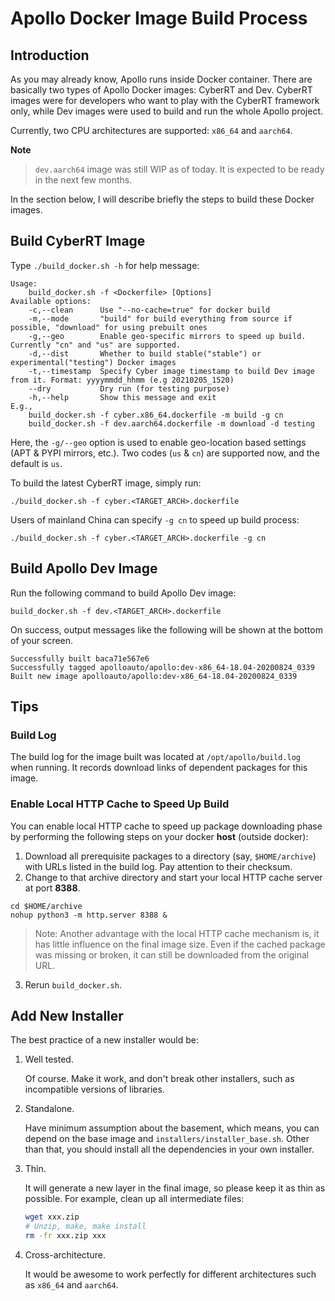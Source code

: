 # Apollo Docker Image Build Process

## Introduction

As you may already know, Apollo runs inside Docker container. There are
basically two types of Apollo Docker images: CyberRT and Dev. CyberRT images
were for developers who want to play with the CyberRT framework only, while Dev
images were used to build and run the whole Apollo project.

Currently, two CPU architectures are supported: `x86_64` and `aarch64`.

**Note**

> `dev.aarch64` image was still WIP as of today. It is expected to be ready in
> the next few months.

In the section below, I will describe briefly the steps to build these Docker
images.

## Build CyberRT Image

Type `./build_docker.sh -h` for help message:

```
Usage:
    build_docker.sh -f <Dockerfile> [Options]
Available options:
    -c,--clean      Use "--no-cache=true" for docker build
    -m,--mode       "build" for build everything from source if possible, "download" for using prebuilt ones
    -g,--geo        Enable geo-specific mirrors to speed up build. Currently "cn" and "us" are supported.
    -d,--dist       Whether to build stable("stable") or experimental("testing") Docker images
    -t,--timestamp  Specify Cyber image timestamp to build Dev image from it. Format: yyyymmdd_hhmm (e.g 20210205_1520)
    --dry           Dry run (for testing purpose)
    -h,--help       Show this message and exit
E.g.,
    build_docker.sh -f cyber.x86_64.dockerfile -m build -g cn
    build_docker.sh -f dev.aarch64.dockerfile -m download -d testing
```

Here, the `-g/--geo` option is used to enable geo-location based settings (APT &
PYPI mirrors, etc.). Two codes (`us` & `cn`) are supported now, and the default
is `us`.

To build the latest CyberRT image, simply run:

```
./build_docker.sh -f cyber.<TARGET_ARCH>.dockerfile
```

Users of mainland China can specify `-g cn` to speed up build process:

```
./build_docker.sh -f cyber.<TARGET_ARCH>.dockerfile -g cn
```

## Build Apollo Dev Image

Run the following command to build Apollo Dev image:

```
build_docker.sh -f dev.<TARGET_ARCH>.dockerfile
```

On success, output messages like the following will be shown at the bottom of
your screen.

```
Successfully built baca71e567e6
Successfully tagged apolloauto/apollo:dev-x86_64-18.04-20200824_0339
Built new image apolloauto/apollo:dev-x86_64-18.04-20200824_0339
```

## Tips

### Build Log

The build log for the image built was located at `/opt/apollo/build.log` when
running. It records download links of dependent packages for this image.

### Enable Local HTTP Cache to Speed Up Build

You can enable local HTTP cache to speed up package downloading phase by
performing the following steps on your docker **host** (outside docker):

1. Download all prerequisite packages to a directory (say, `$HOME/archive`) with
   URLs listed in the build log. Pay attention to their checksum.
2. Change to that archive directory and start your local HTTP cache server at
   port **8388**.

```
cd $HOME/archive
nohup python3 -m http.server 8388 &
```

> Note: Another advantage with the local HTTP cache mechanism is, it has little
> influence on the final image size. Even if the cached package was missing or
> broken, it can still be downloaded from the original URL.

3. Rerun `build_docker.sh`.

## Add New Installer

The best practice of a new installer would be:

1. Well tested.

   Of course. Make it work, and don't break other installers, such as
   incompatible versions of libraries.

1. Standalone.

   Have minimum assumption about the basement, which means, you can depend on
   the base image and `installers/installer_base.sh`. Other than that, you
   should install all the dependencies in your own installer.

1. Thin.

   It will generate a new layer in the final image, so please keep it as thin as
   possible. For example, clean up all intermediate files:

   ```bash
   wget xxx.zip
   # Unzip, make, make install
   rm -fr xxx.zip xxx
   ```

1. Cross-architecture.

   It would be awesome to work perfectly for different architectures such as
   `x86_64` and `aarch64`.

